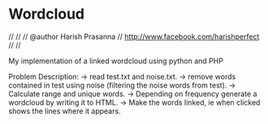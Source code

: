 Wordcloud
=========
//
// 
// @author Harish Prasanna 
// http://www.facebook.com/harishperfect
//
//

My implementation of a linked wordcloud using python and PHP

Problem Description:
-> read test.txt and noise.txt.
-> remove words contained in test using noise (filtering the noise words from test).
-> Calculate range and unique words.
-> Depending on frequency generate a wordcloud by writing it to HTML.
-> Make the words linked, ie when clicked shows the lines where it appears.
